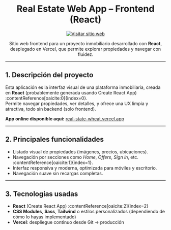 <!-- README.md -->

<div align="center">

#  Real Estate Web App – Frontend (React)

[![Visitar sitio web](https://img.shields.io/badge/Visitar%20sitio%20online-000?style=for-the-badge&logo=vercel&logoColor=white)](https://real-state-wheat.vercel.app/)

Sitio web frontend para un proyecto inmobiliario desarrollado con **React**, desplegado en Vercel, que permite explorar propiedades y navegar con fluidez.

</div>

---

## 1. Descripción del proyecto

Esta aplicación es la interfaz visual de una plataforma inmobiliaria, creada en **React** (probablemente generada usando Create React App) :contentReference[oaicite:0]{index=0}.  
Permite navegar propiedades, ver detalles, y ofrece una UX limpia y atractiva, todo sin backend (solo frontend).

 **App online disponible aquí:** [real-state-wheat.vercel.app](https://real-state-wheat.vercel.app/)

---

## 2. Principales funcionalidades

- Listado visual de propiedades (imágenes, precios, ubicaciones).
- Navegación por secciones como *Home*, *Offers*, *Sign in*, etc. :contentReference[oaicite:1]{index=1}.
- Interfaz responsiva y moderna, optimizada para móviles y escritorio.
- Navegación suave sin recargas completas.

---

## 3. Tecnologías usadas

- **React** (Create React App) :contentReference[oaicite:2]{index=2}
- **CSS Modules**, **Sass**, **Tailwind** o estilos personalizados (dependiendo de cómo lo hayas implementado)
- **Vercel**: despliegue continuo desde Git → producción

